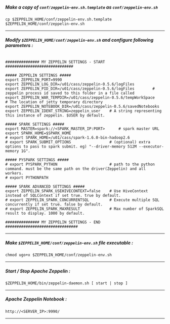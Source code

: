 ##### Make a copy of `conf/zeppelin-env.sh.template` as `conf/zeppelin-env.sh`

`cp $ZEPPELIN_HOME/conf/zeppelin-env.sh.template $ZEPPELIN_HOME/conf/zeppelin-env.sh`

---

##### Modify `$ZEPPELIN_HOME/conf/zeppelin-env.sh` and configure following parameters :

```

############### MY ZEPPELIN SETTINGS - START ##############################

##### ZEPPELIN SETTINGS #####
export ZEPPELIN_PORT=9990
export ZEPPELIN_LOG_DIR=/u01/cass/zeppelin-0.5.6/logFiles
export ZEPPELIN_PID_DIR=/u01/cass/zeppelin-0.5.6/logFiles        # zeppelin process id saved to this folder in a file called 
export ZEPPELIN_WAR_TEMPDIR=/u01/cass/zeppelin-0.5.6/tempWorkSpace       # The location of jetty temporary directory
export ZEPPELIN_NOTEBOOK_DIR=/u01/cass/zeppelin-0.5.6/savedNotebooks
export ZEPPELIN_IDENT_STRING=zeppelin_user    # A string representing this instance of zeppelin. $USER by default.

##### SPARK SETTINGS #####
export MASTER=spark://<SPARK_MASTER_IP:PORT>      # spark master URL
export SPARK_HOME=$SPARK_HOME
# export SPARK_HOME=/u01/cass/spark-1.6.0-bin-hadoop2.6
# export SPARK_SUBMIT_OPTIONS                 # (optional) extra options to pass to spark submit. eg) "--driver-memory 512M --executor-memory 1G".

##### PYSPARK SETTINGS #####
# export PYSPARK_PYTHON                       # path to the python command. must be the same path on the driver(Zeppelin) and all workers.
# export PYTHONPATH

##### SPARK ADVANCED SETTINGS #####
export ZEPPELIN_SPARK_USEHIVECONTEXT=false    # Use HiveContext instead of SQLContext if set true. true by default.
# export ZEPPELIN_SPARK_CONCURRENTSQL         # Execute multiple SQL concurrently if set true. false by default.
# export ZEPPELIN_SPARK_MAXRESULT             # Max number of SparkSQL result to display. 1000 by default.

############### MY ZEPPELIN SETTINGS - END ################################

```

---

##### Make ` $ZEPPELIN_HOME/conf/zeppelin-env.sh ` file executable :

``` chmod ugo+x $ZEPPELIN_HOME/conf/zeppelin-env.sh ```

---

##### Start / Stop Apache Zeppelin :

``` $ZEPPELIN_HOME/bin/zeppelin-daemon.sh [ start | stop ] ```

---

##### Apache Zeppelin Notebook :

``` http://<SERVER_IP>:9990/ ```

---
